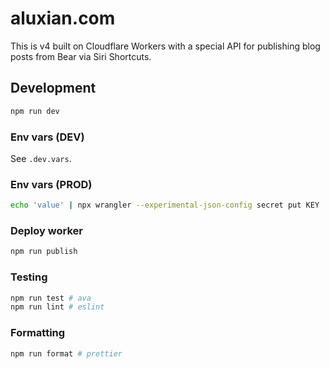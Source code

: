 # aluxian.com

This is v4 built on Cloudflare Workers with a special API for publishing blog posts from Bear via Siri Shortcuts.

## Development

```sh
npm run dev
```

### Env vars (DEV)

See `.dev.vars`.

### Env vars (PROD)

```sh
echo 'value' | npx wrangler --experimental-json-config secret put KEY
```

### Deploy worker

```sh
npm run publish
```

### Testing

```sh
npm run test # ava
npm run lint # eslint
```

### Formatting

```sh
npm run format # prettier
```
